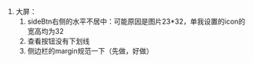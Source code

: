 1. 大屏：
   1. sideBtn右侧的水平不居中：可能原因是图片23*32，单我设置的icon的宽高均为32
   2. 查看按钮没有下划线
   3. 侧边栏的margin规范一下（先做，好做）